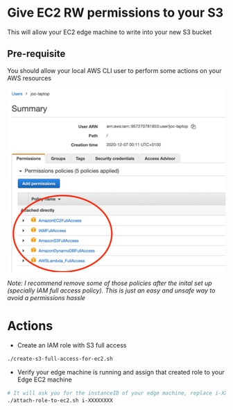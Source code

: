 # Give EC2 RW permissions to your S3
This will allow your EC2 edge machine to write into your new S3 bucket

## Pre-requisite
You should allow your local AWS CLI user to perform some actions on your AWS resources

![Local user needed policies](/docs/pics/grant-local-user-IAM-access.png)

*Note: I recommend remove some of those policies after the inital set up (specially IAM full access policy). This is just an easy and unsafe way to avoid a permissions hassle*

# Actions
- Create an IAM role with S3 full access
```bash
./create-s3-full-access-for-ec2.sh
```
- Verify your edge machine is running and assign that created role to your Edge EC2 machine
```bash
# It will ask you for the instanceID of your edge machine, replace i-XXXXXXXX for the right InstanceID
./attach-role-to-ec2.sh i-XXXXXXXX
```

